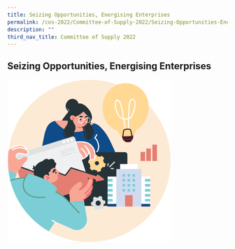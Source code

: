 ```yaml
---
title: Seizing Opportunities, Energising Enterprises
permalink: /cos-2022/Committee-of-Supply-2022/Seizing-Opportunities-Energising-Enterprises
description: ""
third_nav_title: Committee of Supply 2022
---
```

## Seizing Opportunities, Energising Enterprises

![Side Picture](/images/COS%202022/COS%202022/COS2022%20_SidePic.png)

